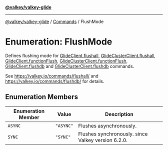 [**@valkey/valkey-glide**](../../README.md)

***

[@valkey/valkey-glide](../../modules.md) / [Commands](../README.md) / FlushMode

# Enumeration: FlushMode

Defines flushing mode for [GlideClient.flushall](../../GlideClient/classes/GlideClient.md#flushall), [GlideClusterClient.flushall](../../GlideClusterClient/classes/GlideClusterClient.md#flushall),
     [GlideClient.functionFlush](../../GlideClient/classes/GlideClient.md#functionflush), [GlideClusterClient.functionFlush](../../GlideClusterClient/classes/GlideClusterClient.md#functionflush),
     [GlideClient.flushdb](../../GlideClient/classes/GlideClient.md#flushdb) and [GlideClusterClient.flushdb](../../GlideClusterClient/classes/GlideClusterClient.md#flushdb) commands.

See https://valkey.io/commands/flushall/ and https://valkey.io/commands/flushdb/ for details.

## Enumeration Members

| Enumeration Member | Value | Description |
| ------ | ------ | ------ |
| <a id="async"></a> `ASYNC` | `"ASYNC"` | Flushes asynchronously. |
| <a id="sync"></a> `SYNC` | `"SYNC"` | Flushes synchronously. since Valkey version 6.2.0. |
